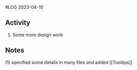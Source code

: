 #LOG
2023-04-10

## Activity
1. Some more design work

## Notes
(1) specified some details in many files and added [[Tooltips]]